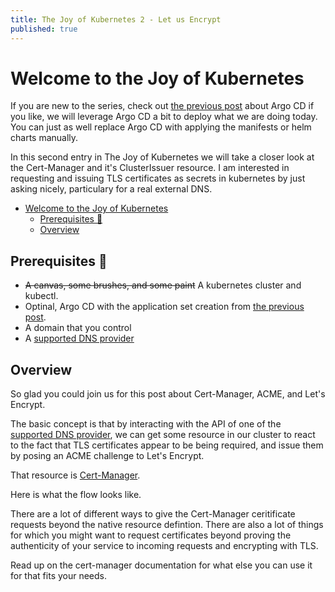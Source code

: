 ```yaml
---
title: The Joy of Kubernetes 2 - Let us Encrypt
published: true
---
```


# Welcome to the Joy of Kubernetes

If you are new to the series, check out [the previous post](../he-joy-of-kubernetes-1-argocd-with-private-git-repo) about Argo CD if you like, we will leverage Argo CD a bit to deploy what we are doing today. You can just as well replace Argo CD with applying the manifests or helm charts manually.

In this second entry in The Joy of Kubernetes we will take a closer look at the Cert-Manager and it's ClusterIssuer resource. I am interested in requesting and issuing TLS certificates as secrets in kubernetes by just asking nicely, particulary for a real external DNS.

- [Welcome to the Joy of Kubernetes](#welcome-to-the-joy-of-kubernetes)
  - [Prerequisites 🎨](#prerequisites-)
  - [Overview](#overview)

## Prerequisites 🎨

- ~~A canvas, some brushes, and some paint~~  A kubernetes cluster and kubectl.
- Optinal, Argo CD with the application set creation from [the previous post](../he-joy-of-kubernetes-1-argocd-with-private-git-repo).
- A domain that you control
- A [supported DNS provider](https://cert-manager.io/docs/configuration/acme/dns01/#supported-dns01-providers)

## Overview

So glad you could join us for this post about Cert-Manager, ACME, and Let's Encrypt.

The basic concept is that by interacting with the API of one of the [supported DNS provider](https://cert-manager.io/docs/configuration/acme/dns01/#supported-dns01-providers), we can get some resource in our cluster to react to the fact that TLS certificates appear to be being required, and issue them by posing an ACME challenge to Let's Encrypt.

That resource is [Cert-Manager](https://cert-manager.io/docs/).

Here is what the flow looks like.



There are a lot of different ways to give the Cert-Manager ceritificate requests beyond the native resource defintion. There are also a lot of things for which you might want to request certificates beyond proving the authenticity of your service to incoming requests and encrypting with TLS.

Read up on the cert-manager documentation for what else you can use it for that fits your needs.


